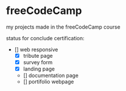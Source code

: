 # freeCodeCamp
my projects made in the freeCodeCamp course


status for conclude certification:

- [] web responsive
    - [x] tribute page
    - [x] survey form
    - [x] landing page
    - [] documentation page
    - [] portifolio webpage
